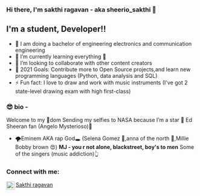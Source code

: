 
 
### Hi there, I'm sakthi ragavan - aka sheerio_sakthi 👋

## I'm a student, Developer!!

- 👀 I am doing a bachelor of engineering electronics and communication engineering  
- 🌱 I’m currently learning everything 🤣
- 👯 I’m looking to collaborate with other content creators
- 🥅 2021 Goals: Contribute more to Open Source projects,and learn new programming languages (Python, data analysis and SQL)
- ⚡ Fun fact: I love to draw and work with music instruments (I've got 2 state-level drawing exam with high first-class)


### 😎 bio - 
  Welcome to my 👑dom
 Sending my selfies to NASA because I’m a star 🌟
 Ed Sheeran fan (Angelo Mysterioso)🎸

- 🌪️Eminem AKA rap God🕳️
 (Selena Gomez 🍓,anna of the north 🌺,Millie Bobby brown 😍)
 **MJ - you r not alone, blackstreet, boy's to men**
 Some of the singers (music addiction)👆
 
 
### Connect with me:

[<img align="left" alt="codeSTACKr | Instagram" width="22px" src="https://cdn.jsdelivr.net/npm/simple-icons@v3/icons/instagram.svg" />][instagram]
<div class="badge-base LI-profile-badge" data-locale="en_US" data-size="medium" data-theme="light" data-type="VERTICAL" data-vanity="sakthi-ragavan-59146a212" data-version="v1"><a class="badge-base__link LI-simple-link" href="https://in.linkedin.com/in/sakthi-ragavan-59146a212?trk=profile-badge">Sakthi ragavan</a></div>
              
              

<br />
</details>

[youtube]: https://www.youtube.com/channel/UCG2LKkG7iu259-iE17v8N4Q
[instagram]: https://www.instagram.com/sheerio_sakthi_/
[course]: http://vsCodeHero.com
[twitter]: https://twitter.com/codeSTACKr
[linkedin]: https://linkedin.com/in/codeSTACKr
[webdevplaylist]: https://www.youtube.com/playlist?list=PLkwxH9e_vrAJ0WbEsFA9W3I1W-g_BTsbt
[jsplaylist]: https://www.youtube.com/playlist?list=PLkwxH9e_vrALRJKu7wfXby3MKeflhTu6B
[cssplaylist]: https://www.youtube.com/playlist?list=PLkwxH9e_vrALSdvZuEh6gqQdmDoDIoqz4
[reactplaylist]: https://www.youtube.com/playlist?list=PLkwxH9e_vrAK4TdffpxKY3QGyHCpxFcQ0
